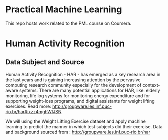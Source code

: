 # Practical Machine Learning

This repo hosts work related to the PML course on Coursera.

# Human Activity Recognition

## Data Subject and Source
Human Activity Recognition - HAR - has emerged as a key research area in the last years and is gaining increasing 
attention by the pervasive computing research community especially for the development of context-aware systems. 
There are many potential applications for HAR, like: elderly monitoring, life log systems for monitoring energy 
expenditure and for supporting weight-loss programs, and digital assistants for weight lifting exercises. Read more:
http://groupware.les.inf.puc-rio.br/har#ixzz4mghWIJSN

We will using the Weight Lifting Exercise dataset and apply machine learning to predict the manner in which test 
subjects did their exercise. Data and background sourced from : http://groupware.les.inf.puc-rio.br/har 
